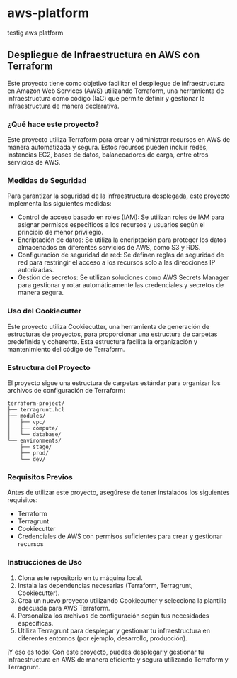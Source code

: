 # aws-platform
testig aws platform 

## Despliegue de Infraestructura en AWS con Terraform

Este proyecto tiene como objetivo facilitar el despliegue de infraestructura en Amazon Web Services (AWS) utilizando Terraform, una herramienta de infraestructura como código (IaC) que permite definir y gestionar la infraestructura de manera declarativa.

### ¿Qué hace este proyecto?

Este proyecto utiliza Terraform para crear y administrar recursos en AWS de manera automatizada y segura. Estos recursos pueden incluir redes, instancias EC2, bases de datos, balanceadores de carga, entre otros servicios de AWS.

### Medidas de Seguridad

Para garantizar la seguridad de la infraestructura desplegada, este proyecto implementa las siguientes medidas:

- Control de acceso basado en roles (IAM): Se utilizan roles de IAM para asignar permisos específicos a los recursos y usuarios según el principio de menor privilegio.
- Encriptación de datos: Se utiliza la encriptación para proteger los datos almacenados en diferentes servicios de AWS, como S3 y RDS.
- Configuración de seguridad de red: Se definen reglas de seguridad de red para restringir el acceso a los recursos solo a las direcciones IP autorizadas.
- Gestión de secretos: Se utilizan soluciones como AWS Secrets Manager para gestionar y rotar automáticamente las credenciales y secretos de manera segura.

### Uso del Cookiecutter

Este proyecto utiliza Cookiecutter, una herramienta de generación de estructuras de proyectos, para proporcionar una estructura de carpetas predefinida y coherente. Esta estructura facilita la organización y mantenimiento del código de Terraform.

### Estructura del Proyecto

El proyecto sigue una estructura de carpetas estándar para organizar los archivos de configuración de Terraform:

```
terraform-project/
├── terragrunt.hcl
├── modules/
│   ├── vpc/
│   ├── compute/
│   └── database/
└── environments/
    ├── stage/
    ├── prod/
    └── dev/
```

### Requisitos Previos

Antes de utilizar este proyecto, asegúrese de tener instalados los siguientes requisitos:

- Terraform
- Terragrunt
- Cookiecutter
- Credenciales de AWS con permisos suficientes para crear y gestionar recursos

### Instrucciones de Uso

1. Clona este repositorio en tu máquina local.
2. Instala las dependencias necesarias (Terraform, Terragrunt, Cookiecutter).
3. Crea un nuevo proyecto utilizando Cookiecutter y selecciona la plantilla adecuada para AWS Terraform.
4. Personaliza los archivos de configuración según tus necesidades específicas.
5. Utiliza Terragrunt para desplegar y gestionar tu infraestructura en diferentes entornos (por ejemplo, desarrollo, producción).

¡Y eso es todo! Con este proyecto, puedes desplegar y gestionar tu infraestructura en AWS de manera eficiente y segura utilizando Terraform y Terragrunt.